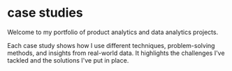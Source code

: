 # case studies

Welcome to my portfolio of product analytics and data analytics projects.

Each case study shows how I use different techniques, problem-solving methods, and insights from real-world data. It highlights the challenges I've tackled and the solutions I've put in place.

